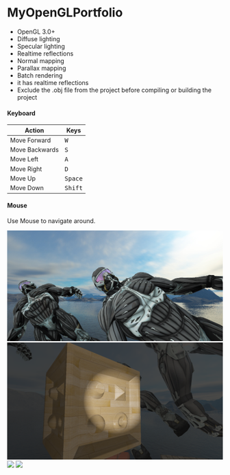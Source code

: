 # MyOpenGLPortfolio

+ OpenGL 3.0+
+ Diffuse lighting
+ Specular lighting
+ Realtime reflections
+ Normal mapping
+ Parallax mapping 
+ Batch rendering 
+ it has realtime reflections
+ Exclude the .obj file from the project before compiling or building the project

#### Keyboard
| Action | Keys |
|--------|------|
|Move Forward|<KBD>W</KBD>|
|Move Backwards|<KBD>S</KBD>|
|Move Left|<KBD>A</KBD>|
|Move Right|<KBD>D</KBD>|
|Move Up|<KBD>Space</KBD>|
|Move Down|<KBD>Shift</KBD>|

#### Mouse
Use Mouse to navigate around.

![](ScreenShots/screenshot0.png)
![](ScreenShots/screenshot3.png)
![](ScreenShots/screenshot_normal.GIF)
![](ScreenShots/screenshot_refl.GIF)

